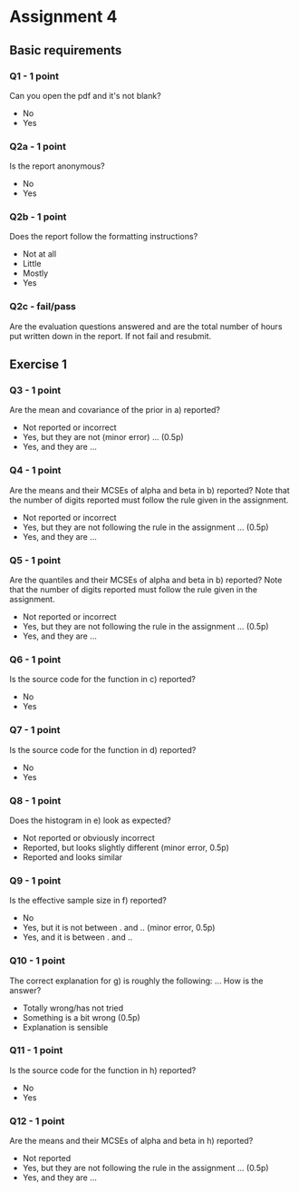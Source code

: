 # Assignment 4 

## Basic requirements

### Q1 - 1 point
Can you open the pdf and it's not blank?

- No
- Yes

### Q2a - 1 point

Is the report anonymous?

- No
- Yes

### Q2b - 1 point
Does the report follow the formatting instructions?

- Not at all
- Little
- Mostly
- Yes

### Q2c - fail/pass

Are the evaluation questions answered and are the total number of hours put written down in the report. If not fail and resubmit.

## Exercise 1

### Q3 - 1 point

Are the mean and covariance of the prior in a) reported?

- Not reported or incorrect
- Yes, but they are not (minor error) ... (0.5p)
- Yes, and they are ...

### Q4 - 1 point

Are the means and their MCSEs of alpha and beta in b) reported? Note that
the number of digits reported must follow the rule given in the assignment.

- Not reported or incorrect
- Yes, but they are not following the rule in the assignment ... (0.5p)
- Yes, and they are ...

### Q5 - 1 point

Are the quantiles and their MCSEs of alpha and beta in b) reported? Note that the number of digits reported must follow the rule given in the assignment.

- Not reported or incorrect
- Yes, but they are not following the rule in the assignment ... (0.5p)
- Yes, and they are ...

### Q6 - 1 point

Is the source code for the function in c) reported?

- No
- Yes

### Q7 - 1 point

Is the source code for the function in d) reported?

- No
- Yes

### Q8 - 1 point

Does the histogram in e) look as expected?

- Not reported or obviously incorrect
- Reported, but looks slightly different (minor error, 0.5p)
- Reported and looks similar

### Q9 - 1 point

Is the effective sample size in f) reported?

- No
- Yes, but it is not between . and .. (minor error, 0.5p)
- Yes, and it is between . and ..

### Q10 - 1 point

The correct explanation for g) is roughly the following:
...
How is the answer?

- Totally wrong/has not tried
- Something is a bit wrong (0.5p)
- Explanation is sensible

### Q11 - 1 point

Is the source code for the function in h) reported?

- No
- Yes

### Q12 - 1 point

Are the means and their MCSEs of alpha and beta in h) reported?

- Not reported
- Yes, but they are not following the rule in the assignment ... (0.5p)
- Yes, and they are ...

